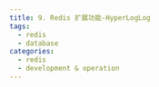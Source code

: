 ```yaml
---
title: 9. Redis 扩展功能-HyperLogLog
tags:
  - redis
  - database
categories:
  - redis
  - development & operation
---
```


<!-- more -->
